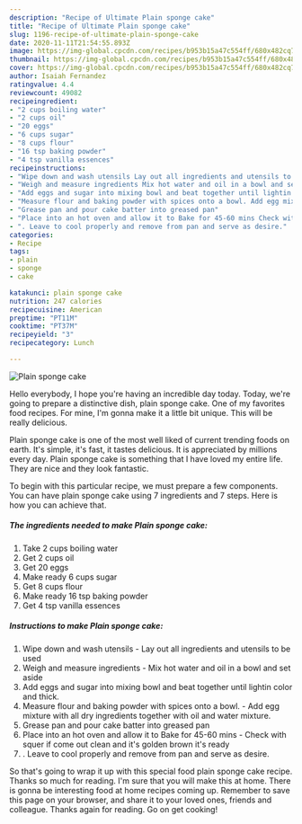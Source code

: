```yaml
---
description: "Recipe of Ultimate Plain sponge cake"
title: "Recipe of Ultimate Plain sponge cake"
slug: 1196-recipe-of-ultimate-plain-sponge-cake
date: 2020-11-11T21:54:55.893Z
image: https://img-global.cpcdn.com/recipes/b953b15a47c554ff/680x482cq70/plain-sponge-cake-recipe-main-photo.jpg
thumbnail: https://img-global.cpcdn.com/recipes/b953b15a47c554ff/680x482cq70/plain-sponge-cake-recipe-main-photo.jpg
cover: https://img-global.cpcdn.com/recipes/b953b15a47c554ff/680x482cq70/plain-sponge-cake-recipe-main-photo.jpg
author: Isaiah Fernandez
ratingvalue: 4.4
reviewcount: 49082
recipeingredient:
- "2 cups boiling water"
- "2 cups oil"
- "20 eggs"
- "6 cups sugar"
- "8 cups flour"
- "16 tsp baking powder"
- "4 tsp vanilla essences"
recipeinstructions:
- "Wipe down and wash utensils Lay out all ingredients and utensils to be used"
- "Weigh and measure ingredients Mix hot water and oil in a bowl and set aside"
- "Add eggs and sugar into mixing bowl and beat together until lightin color and thick."
- "Measure flour and baking powder with spices onto a bowl. Add egg mixture with all dry ingredients together with oil and water mixture."
- "Grease pan and pour cake batter into greased pan"
- "Place into an hot oven and allow it to Bake for 45-60 mins Check with squer if come out clean and it&#39;s golden brown it&#39;s ready"
- ". Leave to cool properly and remove from pan and serve as desire."
categories:
- Recipe
tags:
- plain
- sponge
- cake

katakunci: plain sponge cake 
nutrition: 247 calories
recipecuisine: American
preptime: "PT11M"
cooktime: "PT37M"
recipeyield: "3"
recipecategory: Lunch

---
```



![Plain sponge cake](https://img-global.cpcdn.com/recipes/b953b15a47c554ff/680x482cq70/plain-sponge-cake-recipe-main-photo.jpg)

Hello everybody, I hope you're having an incredible day today. Today, we're going to prepare a distinctive dish, plain sponge cake. One of my favorites food recipes. For mine, I'm gonna make it a little bit unique. This will be really delicious.



Plain sponge cake is one of the most well liked of current trending foods on earth. It's simple, it's fast, it tastes delicious. It is appreciated by millions every day. Plain sponge cake is something that I have loved my entire life. They are nice and they look fantastic.


To begin with this particular recipe, we must prepare a few components. You can have plain sponge cake using 7 ingredients and 7 steps. Here is how you can achieve that.

<!--inarticleads1-->

##### The ingredients needed to make Plain sponge cake:

1. Take 2 cups boiling water
1. Get 2 cups oil
1. Get 20 eggs
1. Make ready 6 cups sugar
1. Get 8 cups flour
1. Make ready 16 tsp baking powder
1. Get 4 tsp vanilla essences




<!--inarticleads2-->

##### Instructions to make Plain sponge cake:

1. Wipe down and wash utensils - Lay out all ingredients and utensils to be used
1. Weigh and measure ingredients - Mix hot water and oil in a bowl and set aside
1. Add eggs and sugar into mixing bowl and beat together until lightin color and thick.
1. Measure flour and baking powder with spices onto a bowl. - Add egg mixture with all dry ingredients together with oil and water mixture.
1. Grease pan and pour cake batter into greased pan
1. Place into an hot oven and allow it to Bake for 45-60 mins - Check with squer if come out clean and it&#39;s golden brown it&#39;s ready
1. . Leave to cool properly and remove from pan and serve as desire.




So that's going to wrap it up with this special food plain sponge cake recipe. Thanks so much for reading. I'm sure that you will make this at home. There is gonna be interesting food at home recipes coming up. Remember to save this page on your browser, and share it to your loved ones, friends and colleague. Thanks again for reading. Go on get cooking!
